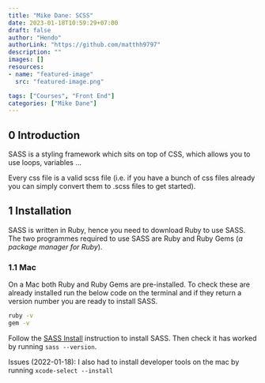```yaml
---
title: "Mike Dane: SCSS"
date: 2023-01-18T10:59:29+07:00
draft: false
author: "Hendo"
authorLink: "https://github.com/matthh9797"
description: ""
images: []
resources:
- name: "featured-image"
  src: "featured-image.png"

tags: ["Courses", "Front End"]
categories: ["Mike Dane"]
---
```


## 0 Introduction

SASS is a styling framework which sits on top of CSS, which allows you to use loops, variables ... 

Every css file is a valid scss file (i.e. if you have a bunch of css files already you can simply convert them to .scss files to get started).

## 1 Installation

SASS is written in Ruby, hence you need to download Ruby to use SASS. The two programmes required to use SASS are Ruby and Ruby Gems (*a package manager for Ruby*).

### 1.1 Mac

On a Mac both Ruby and Ruby Gems are pre-installed. To check these are already installed run the below code on the terminal and if they return a version number you are ready to install SASS.

```bash
ruby -v
gem -v
```

Follow the [SASS Install](https://sass-lang.com/install) instruction to install SASS. Then check it has worked by running `sass --version`.

Issues (2022-01-18): I also had to install developer tools on the mac by running `xcode-select --install` 